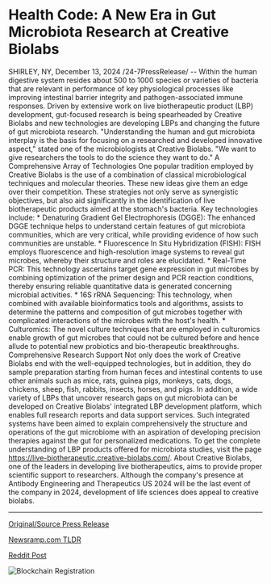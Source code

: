 # Health Code: A New Era in Gut Microbiota Research at Creative Biolabs

SHIRLEY, NY, December 13, 2024 /24-7PressRelease/ -- Within the human digestive system resides about 500 to 1000 species or varieties of bacteria that are relevant in performance of key physiological processes like improving intestinal barrier integrity and pathogen-associated immune responses.   Driven by extensive work on live biotherapeutic product (LBP) development, gut-focused research is being spearheaded by Creative Biolabs and new technologies are developing LBPs and changing the future of gut microbiota research.   "Understanding the human and gut microbiota interplay is the basis for focusing on a researched and developed innovative aspect," stated one of the microbiologists at Creative Biolabs. "We want to give researchers the tools to do the science they want to do."   A Comprehensive Array of Technologies One popular tradition employed by Creative Biolabs is the use of a combination of classical microbiological techniques and molecular theories. These new ideas give them an edge over their competition. These strategies not only serve as synergistic objectives, but also aid significantly in the identification of live biotherapeutic products aimed at the stomach's bacteria.   Key technologies include:  * Denaturing Gradient Gel Electrophoresis (DGGE): The enhanced DGGE technique helps to understand certain features of gut microbiota communities, which are very critical, while providing evidence of how such communities are unstable.  * Fluorescence In Situ Hybridization (FISH): FISH employs fluorescence and high-resolution image systems to reveal gut microbes, whereby their structure and roles are elucidated.  * Real-Time PCR: This technology ascertains target gene expression in gut microbes by combining optimization of the primer design and PCR reaction conditions, thereby ensuring reliable quantitative data is generated concerning microbial activities.  * 16S rRNA Sequencing: This technology, when combined with available bioinformatics tools and algorithms, assists to determine the patterns and composition of gut microbes together with complicated interactions of the microbes with the host's health.  * Culturomics: The novel culture techniques that are employed in culturomics enable growth of gut microbes that could not be cultured before and hence allude to potential new probiotics and bio-therapeutic breakthroughs.   Comprehensive Research Support   Not only does the work of Creative Biolabs end with the well-equipped technologies, but in addition, they do sample preparation starting from human feces and intestinal contents to use other animals such as mice, rats, guinea pigs, monkeys, cats, dogs, chickens, sheep, fish, rabbits, insects, horses, and pigs.  In addition, a wide variety of LBPs that uncover research gaps on gut microbiota can be developed on Creative Biolabs' integrated LBP development platform, which enables full research reports and data support services. Such integrated systems have been aimed to explain comprehensively the structure and operations of the gut microbiome with an aspiration of developing precision therapies against the gut for personalized medications.  To get the complete understanding of LBP products offered for microbiota studies, visit the page https://live-biotherapeutic.creative-biolabs.com/.  About Creative Biolabs, one of the leaders in developing live biotherapeutics, aims to provide proper scientific support to researchers. Although the company's presence at Antibody Engineering and Therapeutics US 2024 will be the last event of the company in 2024, development of life sciences does appeal to creative biolabs. 

---

[Original/Source Press Release](https://www.24-7pressrelease.com/press-release/517009/health-code-a-new-era-in-gut-microbiota-research-at-creative-biolabs)
                    

[Newsramp.com TLDR](https://newsramp.com/curated-news/revolutionizing-gut-microbiota-research-with-innovative-technologies/1fb9ad57829375cbfd7c8aa609f85631) 

 



[Reddit Post](https://www.reddit.com/r/newsramp/comments/1hd7pro/revolutionizing_gut_microbiota_research_with/) 



![Blockchain Registration](https://cdn.newsramp.app/24-7PressRelease/qrcode/2412/13/neoneeBA.webp)